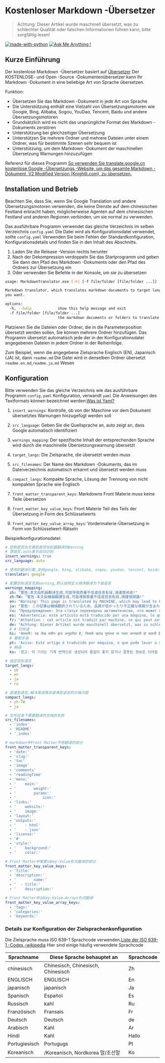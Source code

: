 # Kostenloser Markdown -Übersetzer

> Achtung: Dieser Artikel wurde maschinell übersetzt, was zu schlechter Qualität oder falschen Informationen führen kann, bitte sorgfältig lesen!


[![made-with-python](https://img.shields.io/badge/Made%20with-Python-1f425f.svg)](https://www.python.org/)
[![Ask Me Anything !](https://img.shields.io/badge/Ask%20me-anything-1abc9c.svg)](https://GitHub.com/Naereen/ama)

## Kurze Einführung

Der kostenlose Markdown -Übersetzer basiert auf [Übersetzer](https://github.com/UlionTse/translators) Der KOSTENLOSE- und Open -Source -Dokumentenübersetzer kann Ihr Markdown -Dokument in eine beliebige Art von Sprache übersetzen.

Funktion:

- Übersetzen Sie das Markdown -Dokument in jede Art von Sprache
- Die Unterstützung enthält eine Vielzahl von Übersetzungsmotoren wie Google, Bing, Alibaba, Sogou, YouDao, Tencent, Baidu und andere Übersetzungsmotoren
- Grundsätzlich wird es nicht das ursprüngliche Format des Markdown -Dokuments zerstören
- Unterstützung bei gleichzeitiger Übersetzung
- Unterstützen Sie mehrere Ordner und mehrere Dateien unter einem Ordner, was für bestimmte Szenen sehr bequem ist
- Unterstützung, um dem Markdown -Dokument der maschinellen Übersetzung Warnungen hinzuzufügen

Referenz für dieses Programm [So verwenden Sie translate.google.cn kostenlose Google -Übersetzungs -Website, um das gesamte Markdown -Dokument, V2 Modified Version (Knightli.com), zu übersetzen.](https://www.knightli.com/zh-tw/2022/04/24/免費-google-翻譯-整篇-markdown-文檔-修改版/)

## Installation und Betrieb

Beachten Sie, dass Sie, wenn Sie Google Translation und andere Übersetzungsmotoren verwenden, die keine Dienste auf dem chinesischen Festland erbracht haben, möglicherweise Agenten auf dem chinesischen Festland und anderen Regionen verbinden, um sie normal zu verwenden.

Das ausführbare Programm verwendet das gleiche Verzeichnis im selben Verzeichnis `config.yaml` Die Datei wird als Konfigurationsdatei verwendet, sollte `config.yaml` Verwenden Sie beim Fehlen der Standardkonfiguration, Konfigurationsdetails und finden Sie in den Inhalt des Abschnitts.

1. Laden Sie die Release -Version rechts herunter
2. Nach der Dekompression verdoppeln Sie das Startprogramm und geben Sie dann den Pfad des Markdown -Dokuments oder den Pfad des Ordners zur Übersetzung ein
3. Oder verwenden Sie Befehle in der Konsole, um sie zu übersetzen

```bash
usage: MarkdownTranslator.exe [-h] [-f file/folder [file/folder ...]]

Markdown translator, which translates markdown documents to target languages
you want.

options:
  -h, --help            show this help message and exit
  -f file/folder [file/folder ...]
                        the markdown documents or folders to translate.
```

Platzieren Sie die Dateien oder Ordner, die in die Parameterposition übersetzt werden sollen, Sie können mehrere Ordner hinzufügen. Das Programm übersetzt automatisch jede der in der Konfigurationsdatei angegebenen Dateien in jedem Ordner in der Reihenfolge.

Zum Beispiel, wenn die angegebene Zielsprache Englisch (EN), Japanisch (JA) ist, dann `readme.md` Die Datei wird in denselben Ordner übersetzt `readme.en.md`,`readme.ja.md` Wesen

## Konfiguration

Bitte verwenden Sie das gleiche Verzeichnis wie das ausführbare Programm `config.yaml` Konfiguration, verwandt `yaml` Die Anweisungen des Textformats können bezeichnet werden:[Was ist Yaml?](https://www.redhat.com/en/topics/automation/what-is-yaml)

1. `insert_warnings`: Kontrolle, ob von der Maschine vor dem Dokument übersetztes Warnungen hinzugefügt werden soll

2. `src_language`: Geben Sie die Quellsprache an, auto zeigt an, dass Google automatisch identifiziert

3. `warnings_mapping`: Der spezifische Inhalt der entsprechenden Sprache wird durch die maschinelle Übersetzungswarnung übersetzt

4. `target_langs`: Die Zielsprache, die übersetzt werden muss

5. `src_filenames`: Der Name des Markdown -Dokuments, das im Dateiverzeichnis automatisch erkannt und übersetzt werden muss

6. `compact_langs`: Kompakte Sprache, Lösung der Trennung von nicht kompakten Sprache wie Englisch

7. `front_matter_transparent_keys`: Markdowns Front Materie muss keine Teile übersetzen

8. `front_matter_key_value_keys`: Front Materie Teil des Teils der Übersetzung in Form des Schlüsselwerts

9. `front_matter_key_value_array_keys`: Vordermaterie-Übersetzung in Form von Schlüsselwert-Rätseln

Beispielkonfigurationsdatei:

```yaml
# 控制是否在文章前面添加机器翻译的Warning
# 源语言,auto表示自动识别
insert_warnings: true
src_language: auto

# 使用的翻译引擎,支持google, bing, alibaba, sogou, youdao, tencent, baidu等翻译引擎
translator: google

# 配置目标语言及其warning,默认按照定义顺序翻译为下面语言
warnings_mapping:
  zh: "警告:本文由机器翻译生成,可能导致质量不佳或信息有误,请谨慎阅读!"
  zh-TW: "警告:本文由機器翻譯生成,可能導致質量不佳或信息有誤,請謹慎閱讀!"
  en: "Warning: This page is translated by MACHINE, which may lead to POOR QUALITY or INCORRECT INFORMATION, please read with CAUTION!"
  ja: "警告: この記事は機械翻訳されているため、品質が低かったり不正確な情報が含まれる可能性があります。よくお読みください。"
  ru: "Предупреждение: Эта статья переведена автоматически, что может привести к некачественной или неверной информации, пожалуйста, внимательно прочитайте!"
  es: "Advertencia: este artículo está traducido por una máquina, lo que puede dar lugar a una mala calidad o información incorrecta. ¡Lea atentamente!"
  fr: "Attention : cet article est traduit par machine, ce qui peut entraîner une mauvaise qualité ou des informations incorrectes, veuillez lire attentivement !"
  de: "Achtung: Dieser Artikel wurde maschinell übersetzt, was zu schlechter Qualität oder falschen Informationen führen kann, bitte sorgfältig lesen!"
  # # 印地语
  hi: 'चेतावनी: यह लेख मशीन द्वारा अनुवादित है, जिससे खराब गुणवत्ता या गलत जानकारी हो सकती है, कृपया ध्यान से पढ़ें!'
  # 葡萄牙语
  pt: 'Aviso: Este artigo é traduzido por máquina, o que pode levar a má qualidade ou informações incorretas, leia com atenção!'
  # 韩语
  ko: '경고: 이 기사는 기계 번역으로 생성되어 품질이 좋지 않거나 잘못된 정보로 이어질 수 있으므로 주의 깊게 읽으십시오!'

# 指定目标语言
target_langs:
  - zh
  - en
  - ja
  - ru

# 紧凑型语言,解决英语等非紧凑型语言的分隔问题
compact_langs:
  - zh-TW
  - ja

# 文件目录下需要翻译的文档的名称
src_filenames:
  - 'index'
  - 'README'
  - '_index'

# markdown中Front Matter不用翻译的部分
front_matter_transparent_keys:
  - 'date:'
  - 'slug:'
  - 'toc'
  - 'image'
  - 'comments'
  - 'readingTime'
  - 'menu:'
  - '    main:'
  - '        weight:'
  - '        params:'
  - '            icon:'
  - 'links:'
  - '    website:'
  - '    image:'
  - 'layout:'
  - 'outputs:'
  - '    - html'
  - '    - json'
  - 'license:'
  - '#'
  - 'style:'
  - '    background:'
  - '    color:'

# Front Matter中需要以Key-Value形式翻译的部分
front_matter_key_value_keys:
  - 'title:'
  - 'description:'
  - '        name:'
  - '  - title:'
  - '    description:'

# Front Matter中以Key-Value—Arrays形式翻译
front_matter_key_value_array_keys:
  - 'tags:'
  - 'categories:'
  - 'keywords:'
```

### Details zur Konfiguration der Zielsprachenkonfiguration

Die Zielsprache muss ISO 639-1 Sprachcode verwenden.[Liste der ISO 639-1 -Codes -wikipedia](https://en.wikipedia.org/wiki/List_of_ISO_639-1_codes) Hier sind einige häufig verwendete Sprachcode

|Sprachname|Diese Sprache behauptet an|Sprachcode|
| ---------- | ------------------------------ | -------- |
|chinesisch|Chinesisch, Chinesisch, Chinesisch|Zh|
|ENGLISCH|ENGLISCH|En|
|japanisch|japanisch|Ja|
|Spanisch|Español|Es|
|Russisch|kahl|Ru|
|Französisch|Fransais|Fr|
|Deutsch|Deutsch|de|
|Arabisch|Kahl|Ar|
|Hindi|Kahl|Hallo|
|Portugiesisch|Portugugs|Pt|
|Koreanisch|/Koreanisch, Nordkorea 말/조선말|Ko|